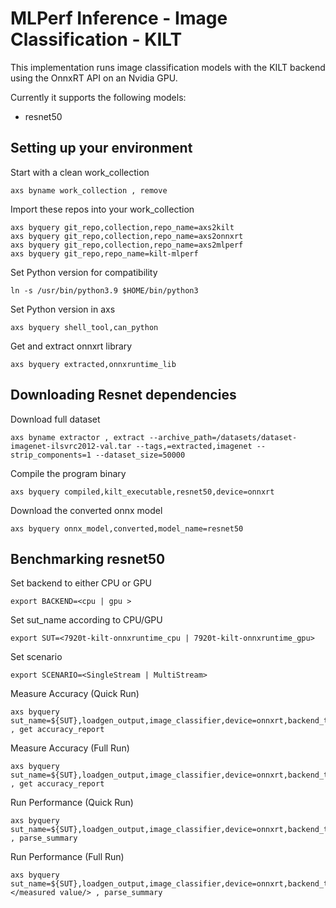 # MLPerf Inference - Image Classification - KILT
This implementation runs image classification models with the KILT backend using the OnnxRT API on an Nvidia GPU.

Currently it supports the following models:
- resnet50

## Setting up your environment
Start with a clean work_collection
```
axs byname work_collection , remove
```

Import these repos into your work_collection
```
axs byquery git_repo,collection,repo_name=axs2kilt
axs byquery git_repo,collection,repo_name=axs2onnxrt
axs byquery git_repo,collection,repo_name=axs2mlperf
axs byquery git_repo,repo_name=kilt-mlperf
```

Set Python version for compatibility
```
ln -s /usr/bin/python3.9 $HOME/bin/python3
```

Set Python version in axs 
```
axs byquery shell_tool,can_python
```

Get and extract onnxrt library
```
axs byquery extracted,onnxruntime_lib
```

## Downloading Resnet dependencies

Download full dataset
```
axs byname extractor , extract --archive_path=/datasets/dataset-imagenet-ilsvrc2012-val.tar --tags,=extracted,imagenet --strip_components=1 --dataset_size=50000
```

Compile the program binary
```
axs byquery compiled,kilt_executable,resnet50,device=onnxrt
```

Download the converted onnx model
```
axs byquery onnx_model,converted,model_name=resnet50
```

## Benchmarking resnet50

Set backend to either CPU or GPU
```
export BACKEND=<cpu | gpu >
```

Set sut_name according to CPU/GPU
```
export SUT=<7920t-kilt-onnxruntime_cpu | 7920t-kilt-onnxruntime_gpu>
```

Set scenario
```
export SCENARIO=<SingleStream | MultiStream>
```

Measure Accuracy (Quick Run)
```
axs byquery sut_name=${SUT},loadgen_output,image_classifier,device=onnxrt,backend_type=${BACKEND},loadgen_scenario=${SCENARIO},framework=kilt,model_name=resnet50,loadgen_mode=AccuracyOnly , get accuracy_report
```

Measure Accuracy (Full Run)
```
axs byquery sut_name=${SUT},loadgen_output,image_classifier,device=onnxrt,backend_type=${BACKEND},loadgen_scenario=${SCENARIO},framework=kilt,model_name=resnet50,loadgen_mode=AccuracyOnly,loadgen_dataset_size=50000,loadgen_buffer_size=1024 , get accuracy_report
```

Run Performance (Quick Run)
```
axs byquery sut_name=${SUT},loadgen_output,image_classifier,device=onnxrt,backend_type=${BACKEND},loadgen_scenario=${SCENARIO},framework=kilt,model_name=resnet50,loadgen_mode=PerformanceOnly,loadgen_target_latency=1000 , parse_summary
```

Run Performance (Full Run)
```
axs byquery sut_name=${SUT},loadgen_output,image_classifier,device=onnxrt,backend_type=${BACKEND},loadgen_scenario=${SCENARIO},framework=kilt,model_name=resnet50,loadgen_mode=PerformanceOnly,loadgen_dataset_size=50000,loadgen_buffer_size=1024,loadgen_target_latency=</measured value/> , parse_summary
```
